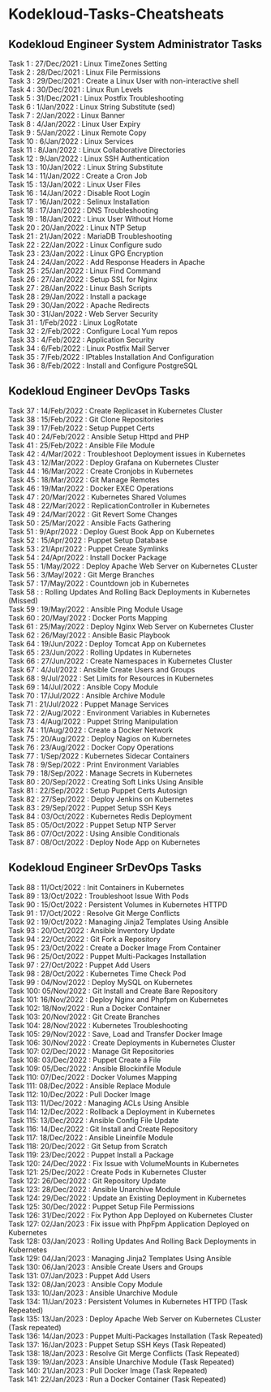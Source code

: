# Kodekloud-Tasks-Cheatsheats  
  
## Kodekloud Engineer System Administrator Tasks  
  
Task 1  : 27/Dec/2021 : Linux TimeZones Setting   
Task 2  : 28/Dec/2021 : Linux File Permissions    
Task 3  : 29/Dec/2021 : Create a Linux User with non-interactive shell    
Task 4  : 30/Dec/2021 : Linux Run Levels   
Task 5  : 31/Dec/2021 : Linux Postfix Troubleshooting    
Task 6  :  1/Jan/2022 : Linux String Substitute (sed)    
Task 7  :  2/Jan/2022 : Linux Banner    
Task 8  :  4/Jan/2022 : Linux User Expiry    
Task 9  :  5/Jan/2022 : Linux Remote Copy   
Task 10 :  6/Jan/2022 : Linux Services  
Task 11 :  8/Jan/2022 : Linux Collaborative Directories  
Task 12 :  9/Jan/2022 : Linux SSH Authentication  
Task 13 : 10/Jan/2022 : Linux String Substitute  
Task 14 : 11/Jan/2022 : Create a Cron Job  
Task 15 : 13/Jan/2022 : Linux User Files  
Task 16 : 14/Jan/2022 : Disable Root Login  
Task 17 : 16/Jan/2022 : Selinux Installation  
Task 18 : 17/Jan/2022 : DNS Troubleshooting  
Task 19 : 18/Jan/2022 : Linux User Without Home  
Task 20 : 20/Jan/2022 : Linux NTP Setup  
Task 21 : 21/Jan/2022 : MariaDB Troubleshooting  
Task 22 : 22/Jan/2022 : Linux Configure sudo  
Task 23 : 23/Jan/2022 : Linux GPG Encryption  
Task 24 : 24/Jan/2022 : Add Response Headers in Apache  
Task 25 : 25/Jan/2022 : Linux Find Command  
Task 26 : 27/Jan/2022 : Setup SSL for Nginx  
Task 27 : 28/Jan/2022 : Linux Bash Scripts  
Task 28 : 29/Jan/2022 : Install a package  
Task 29 : 30/Jan/2022 : Apache Redirects  
Task 30 : 31/Jan/2022 : Web Server Security  
Task 31 :  1/Feb/2022 : Linux LogRotate  
Task 32 :  2/Feb/2022 : Configure Local Yum repos  
Task 33 :  4/Feb/2022 : Application Security  
Task 34 :  6/Feb/2022 : Linux Postfix Mail Server  
Task 35 :  7/Feb/2022 : IPtables Installation And Configuration  
Task 36 :  8/Feb/2022 : Install and Configure PostgreSQL  
  
## Kodekloud Engineer DevOps Tasks   
  
Task 37 : 14/Feb/2022 : Create Replicaset in Kubernetes Cluster  
Task 38 : 15/Feb/2022 : Git Clone Repositories  
Task 39 : 17/Feb/2022 : Setup Puppet Certs  
Task 40 : 24/Feb/2022 : Ansible Setup Httpd and PHP  
Task 41 : 25/Feb/2022 : Ansible File Module  
Task 42 :  4/Mar/2022 : Troubleshoot Deployment issues in Kubernetes  
Task 43 : 12/Mar/2022 : Deploy Grafana on Kubernetes Cluster  
Task 44 : 16/Mar/2022 : Create Cronjobs in Kubernetes  
Task 45 : 18/Mar/2022 : Git Manage Remotes  
Task 46 : 19/Mar/2022 : Docker EXEC Operations  
Task 47 : 20/Mar/2022 : Kubernetes Shared Volumes  
Task 48 : 22/Mar/2022 : ReplicationController in Kubernetes  
Task 49 : 24/Mar/2022 : Git Revert Some Changes  
Task 50 : 25/Mar/2022 : Ansible Facts Gathering  
Task 51 :  9/Apr/2022 : Deploy Guest Book App on Kubernetes  
Task 52 : 15/Apr/2022 : Puppet Setup Database  
Task 53 : 21/Apr/2022 : Puppet Create Symlinks  
Task 54 : 24/Apr/2022 : Install Docker Package  
Task 55 :  1/May/2022 : Deploy Apache Web Server on Kubernetes CLuster  
Task 56 :  3/May/2022 : Git Merge Branches  
Task 57 : 17/May/2022 : Countdown job in Kubernetes  
Task 58 :             : Rolling Updates And Rolling Back Deployments in Kubernetes (Missed)   
Task 59 : 19/May/2022 : Ansible Ping Module Usage  
Task 60 : 20/May/2022 : Docker Ports Mapping  
Task 61 : 25/May/2022 : Deploy Nginx Web Server on Kubernetes Cluster  
Task 62 : 26/May/2022 : Ansible Basic Playbook  
Task 64 : 19/Jun/2022 : Deploy Tomcat App on Kubernetes  
Task 65 : 23/Jun/2022 : Rolling Updates in Kubernetes  
Task 66 : 27/Jun/2022 : Create Namespaces in Kubernetes Cluster  
Task 67 :  4/Jul/2022 : Ansible Create Users and Groups  
Task 68 :  9/Jul/2022 : Set Limits for Resources in Kubernetes  
Task 69 : 14/Jul/2022 : Ansible Copy Module  
Task 70 : 17/Jul/2022 : Ansible Archive Module  
Task 71 : 21/Jul/2022 : Puppet Manage Services  
Task 72 :  2/Aug/2022 : Environment Variables in Kubernetes  
Task 73 :  4/Aug/2022 : Puppet String Manipulation  
Task 74 : 11/Aug/2022 : Create a Docker Network  
Task 75 : 20/Aug/2022 : Deploy Nagios on Kubernetes  
Task 76 : 23/Aug/2022 : Docker Copy Operations  
Task 77 :  1/Sep/2022 : Kubernetes Sidecar Containers  
Task 78 :  9/Sep/2022 : Print Environment Variables  
Task 79 : 18/Sep/2022 : Manage Secrets in Kubernetes  
Task 80 : 20/Sep/2022 : Creating Soft Links Using Ansible  
Task 81 : 22/Sep/2022 : Setup Puppet Certs Autosign  
Task 82 : 27/Sep/2022 : Deploy Jenkins on Kubernetes  
Task 83 : 29/Sep/2022 : Puppet Setup SSH Keys  
Task 84 : 03/Oct/2022 : Kubernetes Redis Deployment  
Task 85 : 05/Oct/2022 : Puppet Setup NTP Server  
Task 86 : 07/Oct/2022 : Using Ansible Conditionals  
Task 87 : 08/Oct/2022 : Deploy Node App on Kubernetes  
  
## Kodekloud Engineer SrDevOps Tasks   
  
Task 88 : 11/Oct/2022 : Init Containers in Kubernetes  
Task 89 : 13/Oct/2022 : Troubleshoot Issue With Pods  
Task 90 : 15/Oct/2022 : Persistent Volumes in Kubernetes HTTPD  
Task 91 : 17/Oct/2022 : Resolve Git Merge Conflicts  
Task 92 : 19/Oct/2022 : Managing Jinja2 Templates Using Ansible  
Task 93 : 20/Oct/2022 : Ansible Inventory Update  
Task 94 : 22/Oct/2022 : Git Fork a Repository  
Task 95 : 23/Oct/2022 : Create a Docker Image From Container  
Task 96 : 25/Oct/2022 : Puppet Multi-Packages Installation  
Task 97 : 27/Oct/2022 : Puppet Add Users  
Task 98 : 28/Oct/2022 : Kubernetes Time Check Pod  
Task 99 : 04/Nov/2022 : Deploy MySQL on Kubernetes  
Task 100: 05/Nov/2022 : Git Install and Create Bare Repository  
Task 101: 16/Nov/2022 : Deploy Nginx and Phpfpm on Kubernetes  
Task 102: 18/Nov/2022 : Run a Docker Container  
Task 103: 20/Nov/2022 : Git Create Branches  
Task 104: 28/Nov/2022 : Kubernetes Troubleshooting  
Task 105: 29/Nov/2022 : Save, Load and Transfer Docker Image  
Task 106: 30/Nov/2022 : Create Deployments in Kubernetes Cluster  
Task 107: 02/Dec/2022 : Manage Git Repositories  
Task 108: 03/Dec/2022 : Puppet Create a File  
Task 109: 05/Dec/2022 : Ansible Blockinfile Module  
Task 110: 07/Dec/2022 : Docker Volumes Mapping  
Task 111: 08/Dec/2022 : Ansible Replace Module  
Task 112: 10/Dec/2022 : Pull Docker Image  
Task 113: 11/Dec/2022 : Managing ACLs Using Ansible  
Task 114: 12/Dec/2022 : Rollback a Deployment in Kubernetes  
Task 115: 13/Dec/2022 : Ansible Config File Update  
Task 116: 14/Dec/2022 : Git Install and Create Repository  
Task 117: 18/Dec/2022 : Ansible Lineinfile Module  
Task 118: 20/Dec/2022 : Git Setup from Scratch  
Task 119: 23/Dec/2022 : Puppet Install a Package  
Task 120: 24/Dec/2022 : Fix Issue with VolumeMounts in Kubernetes  
Task 121: 25/Dec/2022 : Create Pods in Kubernetes Cluster  
Task 122: 26/Dec/2022 : Git Repository Update  
Task 123: 28/Dec/2022 : Ansible Unarchive Module  
Task 124: 29/Dec/2022 : Update an Existing Deployment in Kubernetes  
Task 125: 30/Dec/2022 : Puppet Setup File Permissions  
Task 126: 31/Dec/2022 : Fix Python App Deployed on Kubernetes Cluster  
Task 127: 02/Jan/2023 : Fix issue with PhpFpm Application Deployed on Kubernetes  
Task 128: 03/Jan/2023 : Rolling Updates And Rolling Back Deployments in Kubernetes  
Task 129: 04/Jan/2023 : Managing Jinja2 Templates Using Ansible  
Task 130: 06/Jan/2023 : Ansible Create Users and Groups  
Task 131: 07/Jan/2023 : Puppet Add Users  
Task 132: 08/Jan/2023 : Ansible Copy Module  
Task 133: 10/Jan/2023 : Ansible Unarchive Module  
Task 134: 11/Jan/2023 : Persistent Volumes in Kubernetes HTTPD (Task Repeated)  
Task 135: 13/Jan/2023 : Deploy Apache Web Server on Kubernetes CLuster (Task repeated)  
Task 136: 14/Jan/2023 : Puppet Multi-Packages Installation (Task Repeated)  
Task 137: 16/Jan/2023 : Puppet Setup SSH Keys (Task Repeated)  
Task 138: 18/Jan/2023 : Resolve Git Merge Conflicts (Task Repeated)  
Task 139: 19/Jan/2023 : Ansible Unarchive Module (Task Repeated)  
Task 140: 21/Jan/2023 : Pull Docker Image (Task Repeated)  
Task 141: 22/Jan/2023 : Run a Docker Container (Task Repeated)  
